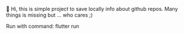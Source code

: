 👋 Hi, this is simple project to save locally info about github repos. Many things is missing but ... who cares ;)

Run with command:
flutter run


<!---
adammach/adammach is a ✨ special ✨ repository because its `README.md` (this file) appears on your GitHub profile.
You can click the Preview link to take a look at your changes.
--->
